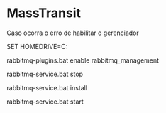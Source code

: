 # MassTransit


Caso ocorra o erro de habilitar o gerenciador

SET HOMEDRIVE=C:

rabbitmq-plugins.bat enable rabbitmq_management

rabbitmq-service.bat stop

rabbitmq-service.bat install

rabbitmq-service.bat start

